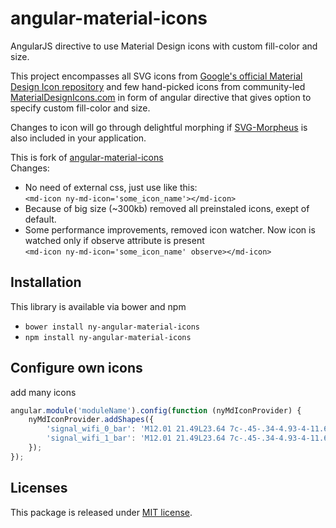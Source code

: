 angular-material-icons
======================

AngularJS directive to use Material Design icons with custom fill-color and size.

This project encompasses all SVG icons from [Google's official Material Design Icon repository](https://github.com/google/material-design-icons) and few hand-picked icons from community-led [MaterialDesignIcons.com](http://materialdesignicons.com/) in form of angular directive that gives option to specify custom fill-color and size.

Changes to icon will go through delightful morphing if [SVG-Morpheus](https://github.com/alexk111/SVG-Morpheus) is also included in your application.

This is fork of [angular-material-icons](https://github.com/klarsys/angular-material-icons)  
Changes:
* No need of external css, just use like this:  
`<md-icon ny-md-icon='some_icon_name'></md-icon>`
* Because of big size (~300kb) removed all preinstaled icons, exept of default.
* Some performance improvements, removed icon watcher. Now icon is watched only if observe attribute is present  
 `<md-icon ny-md-icon='some_icon_name' observe></md-icon>`

## Installation
This library is available via bower and npm
* `bower install ny-angular-material-icons`
* `npm install ny-angular-material-icons`

## Configure own icons
add many icons
```javascript
angular.module('moduleName').config(function (nyMdIconProvider) {
    nyMdIconProvider.addShapes({
        'signal_wifi_0_bar': 'M12.01 21.49L23.64 7c-.45-.34-4.93-4-11.64-4C5.28 3 .81 6.66.36 7l11.63 14.49.01.01.01-.01z',
        'signal_wifi_1_bar': 'M12.01 21.49L23.64 7c-.45-.34-4.93-4-11.64-4C5.28 3 .81 6.66.36 7l11.63 14.49.01.01.01-.01z"/><path d="M6.67 14.86L12 21.49v.01l.01-.01 5.33-6.63C17.06 14.65 15.03 13 12 13s-5.06 1.65-5.33 1.86z',
    });
});
```

## Licenses

This package is released under [MIT license](https://raw.githubusercontent.com/mennya/angular-material-icons/master/LICENSE).